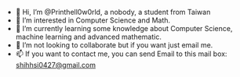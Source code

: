 - 👋 Hi, I’m @Printhell0w0rld, a nobody, a student from Taiwan
- 👀 I’m interested in Computer Science and Math.
- 🌱 I’m currently learning some knowledge about Computer Science, machine learning and advanced mathematic.
- 💞️ I’m not looking to collaborate but if you want just email me.
- 📫 If you want to contact me, you can send Email to this mail box: shihhsi0427@gmail.com
<!---
Printhell0w0rld/Printhell0w0rld is a ✨ special ✨ repository because its `README.md` (this file) appears on your GitHub profile.
You can click the Preview link to take a look at your changes.
--->
